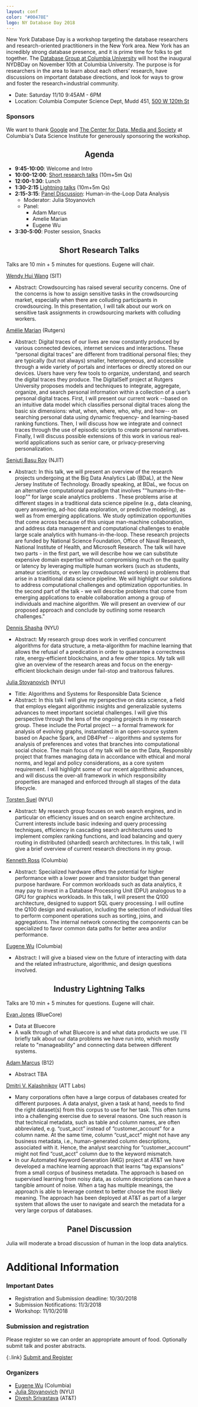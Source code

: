 ```yaml
---
layout: conf
color: "#00478E"
logo: NY Database Day 2018
---
```


New York Database Day is a workshop targeting the database researchers and research-oriented practitioners in the New York area. New York has an incredibly strong database presence, and it is prime time for folks to get together. The [Database Group at Columbia University](https://cudbg.github.io) will host the inaugural NYDBDay on November 10th at Columbia University. The purpose is for researchers in the area to learn about each others’ research, have discussions on important database directions, and look for ways to grow and foster the research+industrial community.

* Date: Saturday 11/10 9:45AM - 6PM
* Location: Columbia Computer Science Dept, Mudd 451, [500 W 120th St](https://goo.gl/maps/3j1L69NpGZS2)

<!-- As part of the agenda below, we have two blocks of times for presentations. Before lunch, academic researchers will share an overview of their research directions. After lunch, friends in industry will give 5-minute lightning talks about their work. We invite participants to submit short 1-2 paragraph abstracts for research talks, lightning talks, or posters.-->

<style>
.abstract {
  display: none;
}
h2 {
  text-align: center;
}
</style>


### Sponsors

We want to thank [Google](http://www.google.com)  and [The Center for Data, Media and Society](https://datascience.columbia.edu/new-media) at Columbia's Data Science Institute for generously sponsoring the workshop.

## Agenda

* **9:45-10:00**: Welcome and Intro
* **10:00-12:00**: [Short research talks](#research) (10m+5m Qs)
* **12:00-1:30**: Lunch
* **1:30-2:15** [Lightning talks](#industry) (10m+5m Qs)
* **2:15-3:15**: [Panel Discussion](#panel): Human-in-the-Loop Data Analysis
  * Moderator: Julia Stoyanovich
  * Panel: 
    * Adam Marcus
    * Amelie Marian
    * Eugene Wu
* **3:30-5:00**: Poster session, Snacks

<!--
  * Data Integration
  * Specialized systems designs for interfaces and applications
  * DB and society (human in the loop, crowdsourcing, ethics)
  * DB and ML (lifecycle upstream from ML ~ DB for ML, ML to help solve DB problems)
  * Suggestions?
-->


<a name="research"></a>
## Short Research Talks

Talks are 10 min + 5 minutes for questions.  Eugene will chair.

[Wendy Hui Wang](https://www.cs.stevens.edu/~hwang4/) (SIT)
* Abstract: Crowdsourcing has raised several security concerns. One of the concerns is how to assign sensitive tasks in the crowdsourcing market, especially when there are colluding participants in crowdsourcing. In this presentation, I will talk about our work on sensitive task assignments in crowdsourcing markets with colluding workers. 

[Amélie Marian](https://www.cs.rutgers.edu/~amelie/) (Rutgers)
* Abstract: Digital traces of our lives are now constantly produced by various connected devices, internet services and interactions. These “personal digital traces” are different from traditional personal  files; they are typically (but not always) smaller, heterogeneous, and accessible through a wide variety of portals and interfaces or directly stored on our devices.  Users have very few tools to organize, understand, and search the digital traces they produce. The DigitalSelf project at Rutgers University proposes models and techniques to integrate, aggregate, organize, and search personal information within a collection of a user’s personal digital traces. First, I will present our current work --based on an intuitive data model which classifies personal digital traces along the basic six dimensions: what, when, where, who, why, and how-- on searching personal data using dynamic frequency- and learning-based ranking functions. Then, I will discuss how we integrate and connect traces through the use of episodic scripts to create personal narratives. Finally, I will discuss possible extensions of this work in various real-world applications such as senior care, or privacy-preserving personalization.  

[Senjuti Basu Roy](http://cs.njit.edu/people/senjuti-basu-roy) (NJIT)
* Abstract: In this talk, we will present an overview of the research projects undergoing at the Big Data Analytics Lab (BDaL), at the New Jersey Institute of Technology. Broadly speaking,  at BDaL, we focus on an alternative computational paradigm that involves ""humans-in-the-loop"" for large scale analytics problems . These problems arise at different stages in a traditional data science pipeline (e.g., data cleaning, query answering, ad-hoc data exploration, or predictive modeling), as well as from emerging applications. We study optimization opportunities that come across because of this unique man-machine collaboration, and address data management and computational challenges to enable large scale analytics with humans-in-the-loop. These research projects are funded by National Science Foundation, Office of Naval Research, National Institute of Health, and Microsoft Research.  The talk will have two parts - in the first part, we will describe how we can substitute expensive domain expertise without compromising much on the quality or latency by  leveraging multiple human workers (such as students, amateur scientists, or even lay crowdsourced workers) in problems that arise in a traditional data science pipeline. We will highlight our solutions to address computational challenges and optimization opportunities. In the second part of the talk - we will describe  problems that come from emerging applications to enable collaboration among a group of individuals and machine algorithm. We will present an overview of our proposed approach and conclude by outlining some research challenges."

[Dennis Shasha](https://cs.nyu.edu/shasha/) (NYU)
* Abstract: My research group does work in verified concurrent algorithms for data structure, a meta-algorithm for machine learning that allows the refusal of a predication in order to guarantee a correctness rate, energy-efficient blockchains, and a few other topics. My talk will give an overview of the research areas and focus on the energy-efficient blockchain design under fail-stop and traitorous failures.

[Julia Stoyanovich](https://engineering.nyu.edu/faculty/julia-stoyanovich) (NYU)
* Title: Algorithms and Systems for Responsible Data Science 
* Abstract:  In this talk I will give my perspective on data science, a field that employs elegant algorithmic insights and generalizable systems advances to meet important societal challenges.  I will give this perspective through the lens of the ongoing projects in my research group.  These include the Portal project -- a formal framework for analysis of evolving graphs, instantiated in an open-source system based on Apache Spark, and DB4Pref -- algorithms and systems for analysis of preferences and votes that branches into computational social choice.  The main focus of my talk will be on the Data, Responsibly project that frames managing data in accordance with ethical and moral norms, and legal and policy considerations, as a core system requirement. I will highlight some of our recent algorithmic advances, and will discuss the over-all framework in which responsibility properties are managed and enforced through all stages of the data lifecycle.

[Torsten Suel](http://engineering.nyu.edu/~suel/) (NYU)
* Abstract: My research group focuses on web search engines, and in particular on efficiency issues and on search engine architecture. Current interests include basic indexing and query processing techniques, efficiency in cascading search architectures used to implement complex ranking functions, and load balancing and query routing in distributed (sharded) search architectures. In this talk,  I will give a brief overview of current research directions in my group.

[Kenneth Ross](https://www.cs.columbia.edu/~kar/) (Columbia)
* Abstract: Specialized hardware offers the potential for higher performance with a lower power and transistor budget than general purpose hardware. For common workloads such as data analytics, it may pay to invest in a Database Processing Unit (DPU) analogous to a GPU for graphics workloads. In this talk, I will present the Q100 architecture, designed to support SQL query processing. I will outline the Q100 design and evaluation, including the selection of individual tiles to perform component operations such as sorting, joins, and aggregations. The internal network connecting the components can be specialized to favor common data paths for better area and/or performance.

[Eugene Wu](http://www.eugenewu.net) (Columbia)
* Abstract: I will give a biased view on the future of interacting with data and the related infrastructure, algorithmic, and design questions involved.


<a name="industry"></a>
## Industry Lightning Talks 

Talks are 10 min + 5 minutes for questions.  Eugene will chair.


[Evan Jones](https://www.evanjones.ca/) (BlueCore) 
* Data at Bluecore
* A walk through of what Bluecore is and what data products we use. I'll briefly talk about our data problems we have run into, which mostly relate to "manageability" and connecting data between different systems.

[Adam Marcus](http://www.marcua.net) (B12)
* Abstract TBA

[Dmitri V. Kalashnikov](https://www.ics.uci.edu/~dvk/)  (ATT Labs)
* Many corporations often have a large corpus of databases created for different purposes. A data analyst, given a task at hand, needs to find the right dataset(s) from this corpus to use for her task. This often turns into a challenging exercise due to several reasons. One such reason is that technical metadata, such as table and column names, are often abbreviated, e.g. “cust_acct” instead of “customer_account” for a column name. At the same time, column “cust_acct” might not have any business metadata, i.e., human-generated column descriptions, associated with it. Hence, the analyst searching for “customer_account” might not find “cust_acct” column due to the keyword mismatch. 
* In our Automated Keyword Generation (AKG) project at AT&T we have developed a machine learning approach that learns “tag expansions” from a small corpus of business metadata. The approach is based on supervised learning from noisy data, as column descriptions can have a tangible amount of noise. When a tag has multiple meanings, the approach is able to leverage context to better choose the most likely meaning. The approach has been deployed at AT&T as part of a larger system that allows the user to navigate and search the metadata for a very large corpus of databases.



<a name="panel"></a>
## Panel Discussion

Julia will moderate a broad discussion of human in the loop data analytics.


# Additional Information

### Important Dates

* Registration and Submission deadline: 10/30/2018
* Submission Notifications: 11/3/2018
* Workshop: 11/10/2018

### Submission and registration

Please register so we can order an appropriate amount of food.  Optionally submit talk and poster abstracts.

{:.link}
[Submit and Register](https://goo.gl/forms/DQcfAMCzqg6hmaVJ3)


### Organizers

* [Eugene Wu](http://www.eugenewu.net) (Columbia)
* [Julia Stoyanovich](https://engineering.nyu.edu/faculty/julia-stoyanovich) (NYU)
* [Divesh Srivastava](https://divesh.net/) (AT&T)

